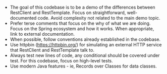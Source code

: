 - The goal of this codebase is to be a demo of the differences between RestClient and RestTemplate. Focus on
  straightforward, well-documented code. Avoid complexity not related to the main demo topic.
- Prefer terse comments that focus on the why of what we are doing. Focus on the Spring ecosystem and how it works. When
  appropriate, link to external documentation.
- When possible, follow conventions already established in the codebase.
- Use httpbin (https://httpbin.org/) for simulating an external HTTP service that RestClient and RestTemplate talk to.
- Always test new lines of code, any conditional should be covered under test. For this codebase, focus on high-level
  tests.
- Use modern Java features - ie, Records over Classes for data classes.
